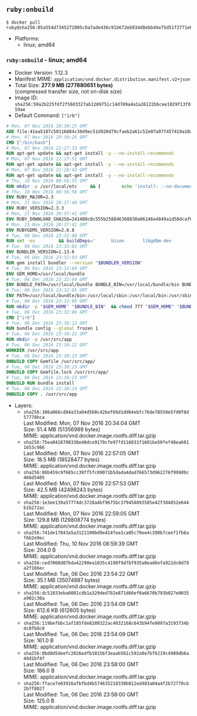 ## `ruby:onbuild`

```console
$ docker pull ruby@sha256:05a554d7345272805c0a7ade436c91b672eb934d8ebbd4e75d51f3771e6de660
```

-	Platforms:
	-	linux; amd64

### `ruby:onbuild` - linux; amd64

-	Docker Version: 1.12.3
-	Manifest MIME: `application/vnd.docker.distribution.manifest.v2+json`
-	Total Size: **277.9 MB (277880651 bytes)**  
	(compressed transfer size, not on-disk size)
-	Image ID: `sha256:59a2b225fdf2f50d3327ab1289751c14d789a4a1a26122bbcee1029f13f059ae`
-	Default Command: `["irb"]`

```dockerfile
# Mon, 07 Nov 2016 20:30:25 GMT
ADD file:41ea5187c50116884c38d9ec51d920d79cfaeb2a61c52e07a97f457419a10a4f in / 
# Mon, 07 Nov 2016 20:30:26 GMT
CMD ["/bin/bash"]
# Mon, 07 Nov 2016 22:27:33 GMT
RUN apt-get update && apt-get install -y --no-install-recommends 		ca-certificates 		curl 		wget 	&& rm -rf /var/lib/apt/lists/*
# Mon, 07 Nov 2016 22:27:51 GMT
RUN apt-get update && apt-get install -y --no-install-recommends 		bzr 		git 		mercurial 		openssh-client 		subversion 				procps 	&& rm -rf /var/lib/apt/lists/*
# Mon, 07 Nov 2016 22:28:43 GMT
RUN apt-get update && apt-get install -y --no-install-recommends 		autoconf 		automake 		bzip2 		file 		g++ 		gcc 		imagemagick 		libbz2-dev 		libc6-dev 		libcurl4-openssl-dev 		libdb-dev 		libevent-dev 		libffi-dev 		libgdbm-dev 		libgeoip-dev 		libglib2.0-dev 		libjpeg-dev 		libkrb5-dev 		liblzma-dev 		libmagickcore-dev 		libmagickwand-dev 		libmysqlclient-dev 		libncurses-dev 		libpng-dev 		libpq-dev 		libreadline-dev 		libsqlite3-dev 		libssl-dev 		libtool 		libwebp-dev 		libxml2-dev 		libxslt-dev 		libyaml-dev 		make 		patch 		xz-utils 		zlib1g-dev 	&& rm -rf /var/lib/apt/lists/*
# Thu, 10 Nov 2016 08:56:55 GMT
RUN mkdir -p /usr/local/etc 	&& { 		echo 'install: --no-document'; 		echo 'update: --no-document'; 	} >> /usr/local/etc/gemrc
# Thu, 10 Nov 2016 08:56:56 GMT
ENV RUBY_MAJOR=2.3
# Mon, 21 Nov 2016 20:37:40 GMT
ENV RUBY_VERSION=2.3.3
# Mon, 21 Nov 2016 20:37:41 GMT
ENV RUBY_DOWNLOAD_SHA256=241408c8c555b258846368830a06146e4849a1d58dcaf6b14a3b6a73058115b7
# Mon, 21 Nov 2016 20:37:41 GMT
ENV RUBYGEMS_VERSION=2.6.8
# Tue, 06 Dec 2016 23:32:00 GMT
RUN set -ex 		&& buildDeps=' 		bison 		libgdbm-dev 		ruby 	' 	&& apt-get update 	&& apt-get install -y --no-install-recommends $buildDeps 	&& rm -rf /var/lib/apt/lists/* 		&& wget -O ruby.tar.gz "https://cache.ruby-lang.org/pub/ruby/${RUBY_MAJOR%-rc}/ruby-$RUBY_VERSION.tar.gz" 	&& echo "$RUBY_DOWNLOAD_SHA256 *ruby.tar.gz" | sha256sum -c - 		&& mkdir -p /usr/src/ruby 	&& tar -xzf ruby.tar.gz -C /usr/src/ruby --strip-components=1 	&& rm ruby.tar.gz 		&& cd /usr/src/ruby 		&& { 		echo '#define ENABLE_PATH_CHECK 0'; 		echo; 		cat file.c; 	} > file.c.new 	&& mv file.c.new file.c 		&& autoconf 	&& ./configure --disable-install-doc --enable-shared 	&& make -j"$(nproc)" 	&& make install 		&& apt-get purge -y --auto-remove $buildDeps 	&& cd / 	&& rm -r /usr/src/ruby 		&& gem update --system "$RUBYGEMS_VERSION"
# Tue, 06 Dec 2016 23:32:02 GMT
ENV BUNDLER_VERSION=1.13.6
# Tue, 06 Dec 2016 23:32:03 GMT
RUN gem install bundler --version "$BUNDLER_VERSION"
# Tue, 06 Dec 2016 23:32:04 GMT
ENV GEM_HOME=/usr/local/bundle
# Tue, 06 Dec 2016 23:32:04 GMT
ENV BUNDLE_PATH=/usr/local/bundle BUNDLE_BIN=/usr/local/bundle/bin BUNDLE_SILENCE_ROOT_WARNING=1 BUNDLE_APP_CONFIG=/usr/local/bundle
# Tue, 06 Dec 2016 23:32:05 GMT
ENV PATH=/usr/local/bundle/bin:/usr/local/sbin:/usr/local/bin:/usr/sbin:/usr/bin:/sbin:/bin
# Tue, 06 Dec 2016 23:32:05 GMT
RUN mkdir -p "$GEM_HOME" "$BUNDLE_BIN" 	&& chmod 777 "$GEM_HOME" "$BUNDLE_BIN"
# Tue, 06 Dec 2016 23:32:06 GMT
CMD ["irb"]
# Tue, 06 Dec 2016 23:38:12 GMT
RUN bundle config --global frozen 1
# Tue, 06 Dec 2016 23:38:22 GMT
RUN mkdir -p /usr/src/app
# Tue, 06 Dec 2016 23:38:22 GMT
WORKDIR /usr/src/app
# Tue, 06 Dec 2016 23:38:23 GMT
ONBUILD COPY Gemfile /usr/src/app/
# Tue, 06 Dec 2016 23:38:23 GMT
ONBUILD COPY Gemfile.lock /usr/src/app/
# Tue, 06 Dec 2016 23:38:23 GMT
ONBUILD RUN bundle install
# Tue, 06 Dec 2016 23:38:24 GMT
ONBUILD COPY . /usr/src/app
```

-	Layers:
	-	`sha256:386a066cd84a33a04d560c42bef66d1dd64ebfc76de78550e5fd0f8d57778bca`  
		Last Modified: Mon, 07 Nov 2016 20:34:04 GMT  
		Size: 51.4 MB (51356989 bytes)  
		MIME: application/vnd.docker.image.rootfs.diff.tar.gzip
	-	`sha256:75ea8418708338e40dce9179cfe97fd116831f1601be50fef48ea6011653c986`  
		Last Modified: Mon, 07 Nov 2016 22:57:05 GMT  
		Size: 18.5 MB (18528477 bytes)  
		MIME: application/vnd.docker.image.rootfs.diff.tar.gzip
	-	`sha256:88b459c9f665cc39ff5fc09071b5dada4dad766573d962276f999d0c466d5405`  
		Last Modified: Mon, 07 Nov 2016 22:57:53 GMT  
		Size: 42.5 MB (42498243 bytes)  
		MIME: application/vnd.docker.image.rootfs.diff.tar.gzip
	-	`sha256:1e3ee139a57774dc3728a4bf9675bc379458093585e42f384852e644b1b272ac`  
		Last Modified: Mon, 07 Nov 2016 22:59:05 GMT  
		Size: 129.8 MB (129808774 bytes)  
		MIME: application/vnd.docker.image.rootfs.diff.tar.gzip
	-	`sha256:741de17843a5a3121190bd9e414fea1ca05c79ee4c390b7ceef1fb6af6b2e9ec`  
		Last Modified: Thu, 10 Nov 2016 08:59:39 GMT  
		Size: 204.0 B  
		MIME: application/vnd.docker.image.rootfs.diff.tar.gzip
	-	`sha256:ced7008d07bda42290ea1035c4198f9d7bf935a0ead6efa922dc0d79a2f166ec`  
		Last Modified: Tue, 06 Dec 2016 23:54:22 GMT  
		Size: 35.1 MB (35074887 bytes)  
		MIME: application/vnd.docker.image.rootfs.diff.tar.gzip
	-	`sha256:dc51033eba0081cdb1a329ded782e871d66ef0a6670b793b027e0035a902c30a`  
		Last Modified: Tue, 06 Dec 2016 23:54:09 GMT  
		Size: 612.6 KB (612605 bytes)  
		MIME: application/vnd.docker.image.rootfs.diff.tar.gzip
	-	`sha256:119befbbc1af185fde8289322ac4032168c643b94fe9097a3193734bdc8fb8c8`  
		Last Modified: Tue, 06 Dec 2016 23:54:09 GMT  
		Size: 161.0 B  
		MIME: application/vnd.docker.image.rootfs.diff.tar.gzip
	-	`sha256:0bd8d5deefc2026edfb18156f3eaab561c592a0e7bf6219c4909db6a49d1bf4f`  
		Last Modified: Tue, 06 Dec 2016 23:58:00 GMT  
		Size: 186.0 B  
		MIME: application/vnd.docker.image.rootfs.diff.tar.gzip
	-	`sha256:fface7e03916afbfbd4b574635218330b812ed483a04a4f2b72770cb2bff8027`  
		Last Modified: Tue, 06 Dec 2016 23:58:00 GMT  
		Size: 125.0 B  
		MIME: application/vnd.docker.image.rootfs.diff.tar.gzip
